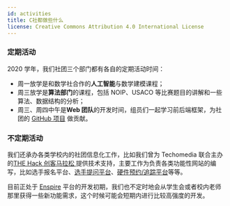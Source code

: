 ```yaml
---
id: activities
title: C社都做些什么
license: Creative Commons Attribution 4.0 International License
---
```


### 定期活动

2020 学年，我们社团三个部门都有各自的定期活动时间：

- 周一放学是和数学社合作的**人工智能**与数学建模课程；
- 周三放学是**算法部门**的课程，包括 NOIP、USACO 等比赛题目的讲解和一些算法、数据结构的分析；
- 周三、周四中午是**Web 团队**的开发时间，组员们一起学习前后端框架，为社团的 [GitHub 项目](https://github.com/Computerization) 做贡献。

### 不定期活动

我们还承办各类学校内的社团信息化工作，比如我们曾为 Techomedia 联合主办的[THE Hack 创客马拉松 ](https://thehack.org.cn)提供技术支持，主要工作为负责各类功能性网站的编写，比如选手报名平台、[选手提问平台](https://github.com/hackinit/helpq)、[硬件预约/追踪平台](https://github.com/hackinit/cog)等等。

目前正处于 [Enspire](./enspire/what-is-enspire.md) 平台的开发初期，我们也不定时地会从学生会或者校内老师那里获得一些新功能需求，这个时候可能会短期内进行比较高强度的开发。

